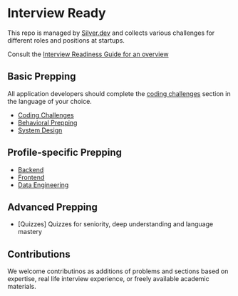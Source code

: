# Interview Ready

This repo is managed by [Silver.dev](https://silver.dev) and collects various challenges for different roles and positions at startups.

Consult the [Interview Readiness Guide for an overview](https://www.notion.so/silverdev/Candidate-Handbook-Interview-Readiness-e02b5d4cf8d049998bb568d69c4c80aa)

## Basic Prepping

All application developers should complete the [coding challenges]() section in the language of your choice.

- [Coding Challenges](https://github.com/conanbatt/interview-practice/tree/main/coding-challenges)
- [Behavioral Prepping](https://github.com/conanbatt/interview-practice/tree/main/behavioral)
- [System Design](https://github.com/conanbatt/interview-practice/tree/main/system-design)

## Profile-specific Prepping

- [Backend](https://github.com/conanbatt/interview-practice/tree/main/backend)
- [Frontend](https://github.com/conanbatt/interview-practice/tree/main/frontend)
- [Data Engineering](https://github.com/conanbatt/interview-practice/tree/main/data-engineering)

## Advanced Prepping

- [Quizzes] Quizzes for seniority, deep understanding and language mastery

## Contributions

We welcome contributinos as additions of problems and sections based on expertise, real life interview experience, or freely available academic materials.
